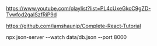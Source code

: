 
<https://www.youtube.com/playlist?list=PL4cUxeGkcC9gZD-Tvwfod2gaISzfRiP9d>

<https://github.com/iamshaunjp/Complete-React-Tutorial>

npx json-server --watch data/db.json --port 8000

